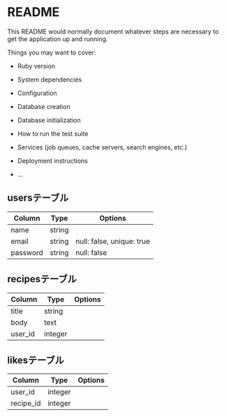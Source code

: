 # README

This README would normally document whatever steps are necessary to get the
application up and running.

Things you may want to cover:

* Ruby version

* System dependencies

* Configuration

* Database creation

* Database initialization

* How to run the test suite

* Services (job queues, cache servers, search engines, etc.)

* Deployment instructions

* ...

## usersテーブル

|Column|Type|Options|
|------|----|-------|
|name|string|
|email|string|null: false, unique: true|
|password|string|null: false|

## recipesテーブル

|Column|Type|Options|
|------|----|-------|
|title|string|
|body|text|
|user_id|integer|

## likesテーブル

|Column|Type|Options|
|------|----|-------|
|user_id|integer|
|recipe_id|integer|
